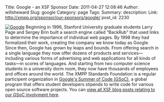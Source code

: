 Title: Google - an XSF Sponsor
Date: 2011-04-27 12:08:46
Author: willsheward
Slug: google
Category: page
Tags: 
Summary: description:
Link: http://xmpp.org/sponsor/our-sponsors/google/
post_id: 2230


[![Google](/wp-content/uploads/2010/02/sidebar-google.png)](http://www.google.com/intl/en/about/) Beginning in 1996, Stanford University graduate students Larry Page and Sergey Brin built a search engine called “BackRub” that used links to determine the importance of individual web pages. By 1998 they had formalized their work, creating the company we know today as Google. Since then, Google has grown by leaps and bounds. From offering search in a single language they now offer dozens of products and services—including various forms of advertising and web applications for all kinds of tasks—in scores of languages. And starting from two computer science students in a university dorm room, they now have thousands of employees and offices around the world. The XMPP Standards Foundation is a regular participent organization in [Google's Summer of Code (GSoC)](http://code.google.com/soc/), a global program that offers student developers stipends to write code for various open source software projects. You can [view all XSF blog posts relating to our GSoC involvment here](http://xmpp.org/category/gsoc/).
